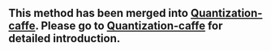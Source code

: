 ## This method has been merged into [Quantization-caffe](https://github.com/GongCheng1919/Quantization-caffe). Please go to [Quantization-caffe](https://github.com/GongCheng1919/Quantization-caffe) for detailed introduction.

